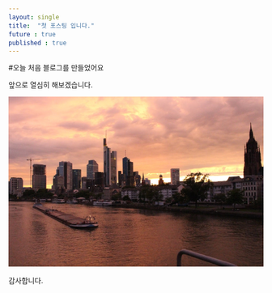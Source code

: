 ```yaml
---
layout: single
title:  "첫 포스팅 입니다."
future : true 
published : true 
---
```


#오늘 처음 블로그를 만들었어요

앞으로 열심히 해보겠습니다.

![image](/images/image.png)

감사합니다.